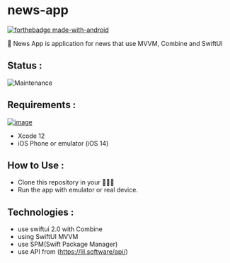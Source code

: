 # news-app

[![forthebadge made-with-android](https://forthebadge.com/images/badges/made-with-swift.svg)](https://www.apple.com/)

📰 News App is application for news that use MVVM, Combine and SwiftUI

## Status :

![Maintenance](https://img.shields.io/badge/Maintained%3F-no-red.svg)

## Requirements :

[![image](https://img.shields.io/badge/iOS-3DDC84?style=for-the-badge&logo=apple&logoColor=white)](https://www.android.com/)

- Xcode 12
- iOS Phone or emulator (iOS 14)

## How to Use :

- Clone this repository in your 🧑🏻‍💻
- Run the app with emulator or real device.

## Technologies :

- use swiftui 2.0 with Combine
- using SwiftUI MVVM
- use SPM(Swift Package Manager)
- use API from (https://lil.software/api/)
